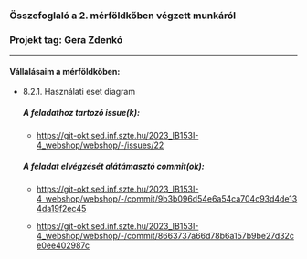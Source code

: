 ### Összefoglaló a 2. mérföldkőben végzett munkáról

### Projekt tag: Gera Zdenkó

___

#### Vállalásaim a mérföldkőben: 

 - 8.2.1. Használati eset diagram

    ##### A feladathoz tartozó issue(k):

     - https://git-okt.sed.inf.szte.hu/2023_IB153I-4_webshop/webshop/-/issues/22

    ##### A feladat elvégzését alátámasztó commit(ok):

    - https://git-okt.sed.inf.szte.hu/2023_IB153I-4_webshop/webshop/-/commit/9b3b096d54e6a54ca704c93d4de134da19f2ec45

    - https://git-okt.sed.inf.szte.hu/2023_IB153I-4_webshop/webshop/-/commit/8663737a66d78b6a157b9be27d32ce0ee402987c
